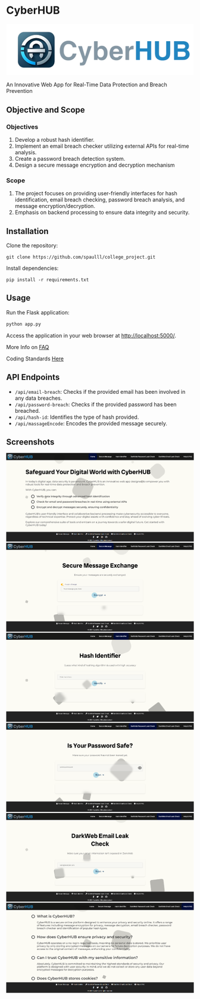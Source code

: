 # CyberHUB

![App Logo](/static/assets/icon_full.png)

An Innovative Web App for Real-Time Data Protection and Breach Prevention

## Objective and Scope

### Objectives

1. Develop a robust hash identifier.
2. Implement an email breach checker utilizing external APIs for real-time analysis.
3. Create a password breach detection system.
4. Design a secure message encryption and decryption mechanism

### Scope

1. The project focuses on providing user-friendly interfaces for hash identification, email breach
checking, password breach analysis, and message encryption/decryption.
2. Emphasis on backend processing to ensure data integrity and security.

## Installation

Clone the repository:

```text
git clone https://github.com/spaulll/college_project.git
```

Install dependencies:

```text
pip install -r requirements.txt
```

## Usage

Run the Flask application:

```bash
python app.py
```

 Access the application in your web browser at [http://localhost:5000/](http://localhost:5000/).

 More Info on [FAQ](/doc/FAQ.md)

Coding Standards [Here](/doc/Coding_standard.md)

## API Endpoints

- `/api/email-breach`: Checks if the provided email has been involved in any data breaches.
- `/api/password-breach`: Checks if the provided password has been breached.
- `/api/hash-id`: Identifies the type of hash provided.
- `/api/massageEncode`: Encodes the provided message securely.

## Screenshots

![home](/static/img/home.png)
![securemessage](/static/img/securemessage.png)
![hashid](/static/img/hashid.png)
![passwordleak](/static/img/passwordleak.png)
![emailleak](/static/img/emailleak.png)
![help](/static/img/help.png)
